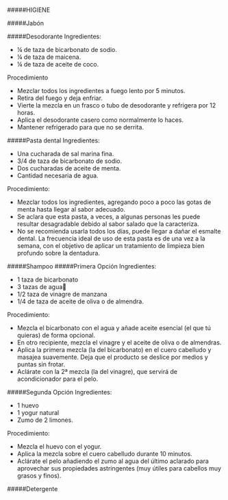 #####HIGIENE

#####Jabón

#####Desodorante
Ingredientes: 
- ¼ de taza de bicarbonato de sodio.
- ¼ de taza de maicena.
- ¼ de taza de aceite de coco.

Procedimiento
- Mezclar todos los ingredientes a fuego lento por 5 minutos.
- Retira del fuego y deja enfriar.
- Vierte la mezcla en un frasco o tubo de desodorante y refrigera por 12 horas.
- Aplica el desodorante casero como normalmente lo haces. 
- Mantener refrigerado para que no se derrita.

#####Pasta dental
Ingredientes:
- Una cucharada de sal marina fina.
- 3/4 de taza de bicarbonato de sodio.
- Dos cucharadas de aceite de menta.
- Cantidad necesaria de agua.

Procedimiento:
- Mezclar todos los ingredientes, agregando poco a poco las gotas de menta hasta llegar al sabor adecuado.
- Se aclara que esta pasta, a veces, a algunas personas les puede resultar desagradable debido al sabor salado que la caracteriza.
- No se recomienda usarla todos los días, puede llegar a dañar el esmalte dental. La frecuencia ideal de uso de esta pasta es de una vez a la semana, con el objetivo de aplicar un tratamiento de limpieza bien profundo sobre la dentadura.

#####Shampoo
#####Primera Opción
Ingredientes:
- 1 taza de bicarbonato
- 3 tazas de agua
- 1/2 taza de vinagre de manzana  
-  1/4  de taza de aceite de oliva o de almendra. 
 
Procedimiento:
- Mezcla el bicarbonato con el agua y añade aceite esencial (el que tú quieras) de forma opcional. 
- En otro recipiente, mezcla el vinagre y el aceite de oliva o de almendras.
- Aplica la primera mezcla (la del bicarbonato) en el cuero cabelludo y masajea suavemente. Deja que el producto se deslice por medios y puntas sin frotar.
- Aclárate con la 2ª mezcla (la del vinagre), que servirá de acondicionador para el pelo.

#####Segunda Opción
Ingredientes:
- 1 huevo
- 1 yogur natural  
- Zumo de 2 limones.

Procedimiento:
- Mezcla el huevo con el yogur. 
- Aplica la mezcla sobre el cuero cabelludo durante 10 minutos.
- Aclárate el pelo añadiendo el zumo al agua del último aclarado para aprovechar sus propiedades astringentes (muy útiles para cabellos muy grasos y finos).

#####Detergente

